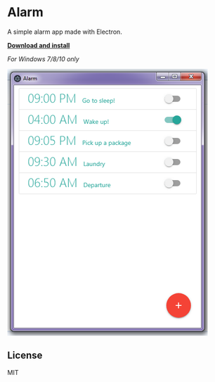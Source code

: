 # Alarm

A simple alarm app made with Electron.

[**Download and install**](https://github.com/estorgio/alarm/releases/download/v1.1.0/Alarm-Setup-1.1.0.exe)

_For Windows 7/8/10 only_

![screenshot](screenshot.png 'Alarm screenshot')

## License

MIT
